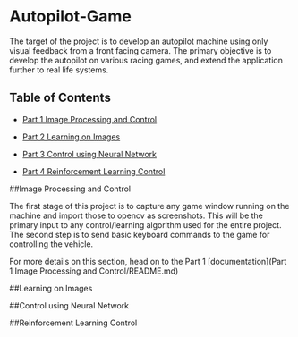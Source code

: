 # Autopilot-Game
The target of the project is to develop an autopilot machine using only visual feedback from a front facing camera. The primary objective is to develop the autopilot on various racing games, and extend the application further to real life systems.


## Table of Contents

- [Part 1 Image Processing and Control](#image-processing-and-control)

- [Part 2 Learning on Images](#learning-on-images)

- [Part 3 Control using Neural Network](#control-using-neural-network)

- [Part 4 Reinforcement Learning Control](#reinforcement-learning-control)


##Image Processing and Control

The first stage of this project is to capture any game window running on the machine and import those to opencv as screenshots. This will be the primary input to any control/learning algorithm used for the entire project. The second step is to send basic keyboard commands to the game for controlling the vehicle.

For more details on this section, head on to the Part 1 [documentation](Part 1 Image Processing and Control/README.md)

##Learning on Images

##Control using Neural Network

##Reinforcement Learning Control




